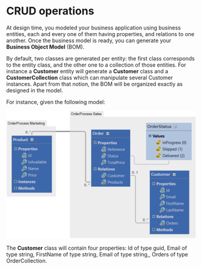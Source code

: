 # CRUD operations

At design time, you modeled your business application using business entities, each and every one of them having properties, and relations to one another. Once the business model is ready, you can generate your **Business Object Model** (BOM).

By default, two classes are generated per entity: the first class corresponds to the entity class, and the other one to a collection of those entities. For instance a **Customer** entity will generate a **Customer** class and a **CustomerCollection** class which can manipulate several Customer instances. Apart from that notion, the BOM will be organized exactly as designed in the model.

For instance, given the following model:

![](img/crud-01.png)

The **Customer** class will contain four properties: Id of type guid, Email of type string,  FirstName of type string, Email of type string,, Orders of type OrderCollection.